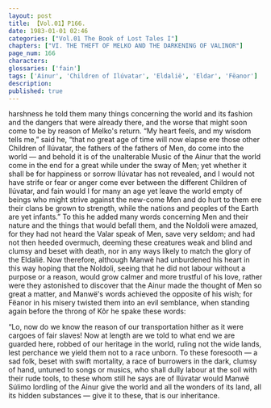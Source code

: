 ```yaml
---
layout: post
title: 【Vol.01】P166.
date: 1983-01-01 02:46
categories: ["Vol.01 The Book of Lost Tales I"]
chapters: ["VI. THE THEFT OF MELKO AND THE DARKENING OF VALINOR"]
page_num: 166
characters: 
glossaries: ['fain']
tags: ['Ainur', 'Children of Ilúvatar', 'Eldalië', 'Eldar', 'Fëanor']
description: 
published: true
---
```


<p style="text-indent: 0;">
harshness he told them many things concerning the world and its fashion and the dangers that were already there, and the worse that might soon come to be by reason of Melko's return. “My heart feels, and my wisdom tells me,” said he, “that no great age of time will now elapse ere those other Children of Ilúvatar, the fathers of the fathers of Men, do come into the world — and behold it is of the unalterable Music of the Ainur that the world come in the end for a great while under the sway of Men; yet whether it shall be for happiness or sorrow Ilúvatar has not revealed, and I would not have strife or fear or anger come ever between the different Children of Ilúvatar, and fain would I for many an age yet leave the world empty of beings who might strive against the new-come Men and do hurt to them ere their clans be grown to strength, while the nations and peoples of the Earth are yet infants.” To this he added many words concerning Men and their nature and the things that would befall them, and the Noldoli were amazed, for they had not heard the Valar speak of Men, save very seldom; and had not then heeded overmuch, deeming these creatures weak and blind and clumsy and beset with death, nor in any ways likely to match the glory of the Eldalië. Now therefore, although Manwë had unburdened his heart in this way hoping that the Noldoli, seeing that he did not labour without a purpose or a reason, would grow calmer and more trustful of his love, rather were they astonished to discover that the Ainur made the thought of Men so great a matter, and Manwë's words achieved the opposite of his wish; for Fëanor in his misery twisted them into an evil semblance, when standing again before the throng of Kôr he spake these words:
</p>

“Lo, now do we know the reason of our transportation hither as it were cargoes of fair slaves! Now at length are we told to what end we are guarded here, robbed of our heritage in the world, ruling not the wide lands, lest perchance we yield them not to a race unborn. To these foresooth — a sad folk, beset with swift mortality, a race of burrowers in the dark, clumsy of hand, untuned to songs or musics, who shall dully labour at the soil with their rude tools, to these whom still he says are of Ilúvatar would Manwë Súlimo lordling of the Ainur give the world and all the wonders of its land, all its hidden substances — give it to these, that is our inheritance.

